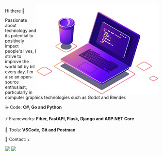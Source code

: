 <img src="https://github.com/viniciusmorgado/viniciusmorgado/blob/master/Assets/computer-illustration.png" min-width="400px" max-width="400px" width="400px" align="right" alt="Computador iuriCode">

<p align="left"> 
  Hi there 👋

Passionate about technology and its potential to positively impact people's lives, I strive to improve the world bit by bit every day. I'm also an open-source enthusiast, particularly in computer graphics technologies such as Godot and Blender.

</p>

<p align="left">
  ☕ Code: <strong>C#, Go and Python</strong>
</p>

<p align="left">
  ⚡ Frameworks: <strong>Fiber, FastAPI, Flask, Django and ASP.NET Core</strong>
</p>

<p align="left">
  💼 Tools: <strong>VSCode, Git and Postman</strong>
</p>

<p align="left">
  💌 Contact: ⤵️
</p>

<p align="left">
  <a href="mailto:contato.viniciusdonatto@gmail.com" alt="Gmail">
  <img src="https://img.shields.io/badge/-Gmail-FF0000?style=flat-square&labelColor=FF0000&logo=gmail&logoColor=white&link=contato.viniciusdonatto@gmail.com" /></a>

  <a href="https://www.linkedin.com/in/viniciusdonatto/" alt="Linkedin">
  <img src="https://img.shields.io/badge/-Linkedin-0e76a8?style=flat-square&logo=Linkedin&logoColor=white&link=https://www.linkedin.com/in/viniciusmorgado/" /></a>
</p>  
